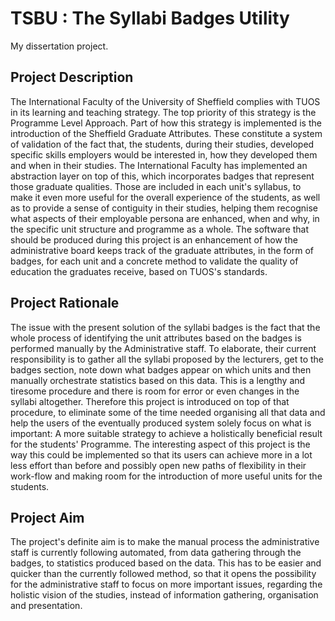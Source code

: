 # TSBU : The Syllabi Badges Utility

My dissertation project.

## Project Description

The International Faculty of the University of Sheffield complies with TUOS in its learning and teaching strategy. The top priority of this strategy is the Programme Level Approach. Part of how this strategy is implemented is the introduction of the Sheffield Graduate Attributes. These constitute a system of validation of the fact that, the students, during their studies, developed specific skills employers would be interested in, how they developed them and when in their studies. The International Faculty has implemented an abstraction layer on top of this, which incorporates badges that represent those graduate qualities. Those are included in each unit's syllabus, to make it even more useful for the overall experience of the students, as well as to provide a sense of contiguity in their studies, helping them recognise what aspects of their employable persona are enhanced, when and why, in the specific unit structure and programme as a whole. The software that should be produced during this project is an enhancement of how the administrative board keeps track of the graduate attributes, in the form of badges, for each unit and a concrete method to validate the quality of education the graduates receive, based on TUOS's standards.

## Project Rationale

The issue with the present solution of the syllabi badges is the fact that the whole process of identifying the unit attributes based on the badges is performed manually by the Administrative staff. To elaborate, their current responsibility is to gather all the syllabi proposed by the lecturers, get to the badges section, note down what badges appear on which units and then manually orchestrate statistics based on this data. This is a lengthy and tiresome procedure and there is room for error or even changes in the syllabi altogether. Therefore this project is introduced on top of that procedure, to eliminate some of the time needed organising all that data and help the users of the eventually produced system solely focus on what is important: A more suitable strategy to achieve a holistically beneficial result for the students' Programme. The interesting aspect of this project is the way this could be implemented so that its users can achieve more in a lot less effort than before and possibly open new paths of flexibility in their work-flow and making room for the introduction of more useful units for the students.

## Project Aim

The project's definite aim is to make the manual process the administrative staff is currently following automated, from data gathering through the badges, to statistics produced based on the data. This has to be easier and quicker than the currently followed method, so that it opens the possibility for the administrative staff to focus on more important issues, regarding the holistic vision of the studies, instead of information gathering, organisation and presentation.
